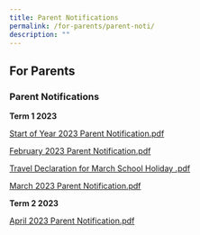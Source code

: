 ```yaml
---
title: Parent Notifications
permalink: /for-parents/parent-noti/
description: ""
---
```

## For Parents

### Parent Notifications

**Term 1 2023**

[Start of Year 2023 Parent Notification.pdf](/files/Start%20of%20Year%202023%20Parent%20Notification.pdf)
  
[February 2023 Parent Notification.pdf](/files/3%20Feb%202023%20PN.pdf)
  
[Travel Declaration for March School Holiday .pdf](/files/14%20Feb%202023%20travel%20declaration%20hard%20copy.pdf)

[March 2023 Parent Notification.pdf](/files/3%20Mar%202023%20PN.pdf)

**Term 2 2023**

[April 2023 Parent Notification.pdf](/files/6%20april%202023%20.pdf)